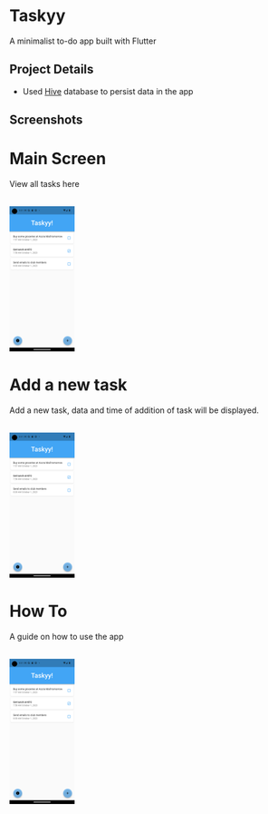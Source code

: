 # Taskyy

A minimalist to-do app built with Flutter

## Project Details

- Used <a href="C:\Users\23350\Desktop\more stuff\Flutter Projects\Taskyy\taskyy">Hive</a> database to persist data in the app

## Screenshots

# Main Screen

View all tasks here
<br/>
<br/>

<img src="assets/main_screen.png" alt="Taskyy" style="zoom: 25%;" />

# Add a new task

Add a new task, data and time of addition of task will be displayed.
<br/>
<br/>

<img src="assets/main_screen.png" alt="Taskyy" style="zoom: 25%;" />

# How To

A guide on how to use the app
<br/>
<br/>

<img src="assets/main_screen.png" alt="Taskyy" style="zoom: 25%;" />
